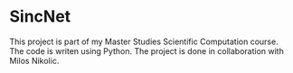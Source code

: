 # SincNet

This project is part of my Master Studies Scientific Computation course. The code is writen using Python. The project is done in collaboration with Milos Nikolic.
